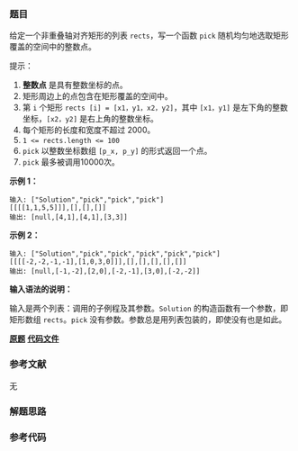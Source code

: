 ### 题目
给定一个非重叠轴对齐矩形的列表 `rects`，写一个函数 `pick` 随机均匀地选取矩形覆盖的空间中的整数点。

提示：

  1. **整数点** 是具有整数坐标的点。
  2. 矩形周边上的点包含在矩形覆盖的空间中。
  3. 第 `i` 个矩形 `rects [i] = [x1，y1，x2，y2]`，其中 `[x1，y1]` 是左下角的整数坐标，`[x2，y2]` 是右上角的整数坐标。
  4. 每个矩形的长度和宽度不超过 2000。
  5. `1 <= rects.length <= 100`
  6. `pick` 以整数坐标数组 `[p_x, p_y]` 的形式返回一个点。
  7. `pick` 最多被调用10000次。



**示例 1：**

    
    
    输入: ["Solution","pick","pick","pick"]
    [[[[1,1,5,5]]],[],[],[]]
    输出: [null,[4,1],[4,1],[3,3]]
    

**示例 2：**

    
    
    输入: ["Solution","pick","pick","pick","pick","pick"]
    [[[[-2,-2,-1,-1],[1,0,3,0]]],[],[],[],[],[]]
    输出: [null,[-1,-2],[2,0],[-2,-1],[3,0],[-2,-2]]



**输入语法的说明：**

输入是两个列表：调用的子例程及其参数。`Solution` 的构造函数有一个参数，即矩形数组 `rects`。`pick`
没有参数。参数总是用列表包装的，即使没有也是如此。



 **[原题](https://leetcode-cn.com/problems/random-point-in-non-overlapping-rectangles/)**    **[代码文件]()**


### 参考文献
无

### 解题思路




### 参考代码

```go


```




